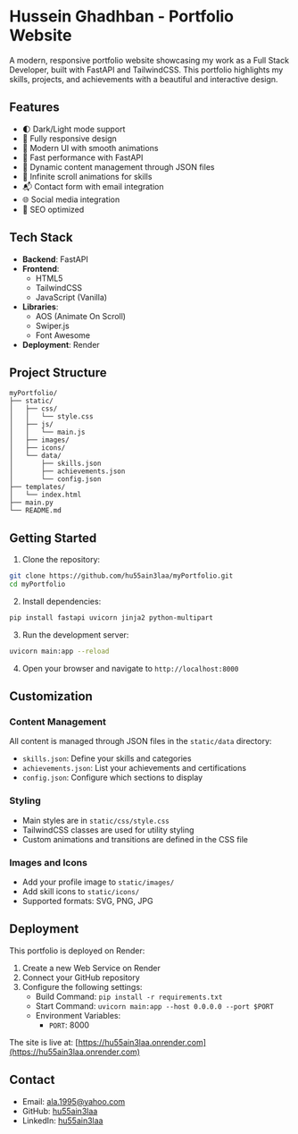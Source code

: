 # Hussein Ghadhban - Portfolio Website

A modern, responsive portfolio website showcasing my work as a Full Stack Developer, built with FastAPI and TailwindCSS. This portfolio highlights my skills, projects, and achievements with a beautiful and interactive design.

## Features

- 🌓 Dark/Light mode support
- 📱 Fully responsive design
- 🎨 Modern UI with smooth animations
- 🚀 Fast performance with FastAPI
- 📝 Dynamic content management through JSON files
- 🔄 Infinite scroll animations for skills
- 📬 Contact form with email integration
- 🌐 Social media integration
- 🎯 SEO optimized

## Tech Stack

- **Backend**: FastAPI
- **Frontend**: 
  - HTML5
  - TailwindCSS
  - JavaScript (Vanilla)
- **Libraries**:
  - AOS (Animate On Scroll)
  - Swiper.js
  - Font Awesome
- **Deployment**: Render

## Project Structure

```
myPortfolio/
├── static/
│   ├── css/
│   │   └── style.css
│   ├── js/
│   │   └── main.js
│   ├── images/
│   ├── icons/
│   └── data/
│       ├── skills.json
│       ├── achievements.json
│       └── config.json
├── templates/
│   └── index.html
├── main.py
└── README.md
```

## Getting Started

1. Clone the repository:
```bash
git clone https://github.com/hu55ain3laa/myPortfolio.git
cd myPortfolio
```

2. Install dependencies:
```bash
pip install fastapi uvicorn jinja2 python-multipart
```

3. Run the development server:
```bash
uvicorn main:app --reload
```

4. Open your browser and navigate to `http://localhost:8000`

## Customization

### Content Management

All content is managed through JSON files in the `static/data` directory:

- `skills.json`: Define your skills and categories
- `achievements.json`: List your achievements and certifications
- `config.json`: Configure which sections to display

### Styling

- Main styles are in `static/css/style.css`
- TailwindCSS classes are used for utility styling
- Custom animations and transitions are defined in the CSS file

### Images and Icons

- Add your profile image to `static/images/`
- Add skill icons to `static/icons/`
- Supported formats: SVG, PNG, JPG

## Deployment

This portfolio is deployed on Render:

1. Create a new Web Service on Render
2. Connect your GitHub repository
3. Configure the following settings:
   - Build Command: `pip install -r requirements.txt`
   - Start Command: `uvicorn main:app --host 0.0.0.0 --port $PORT`
   - Environment Variables:
     - `PORT`: 8000

The site is live at: [https://hu55ain3laa.onrender.com](https://hu55ain3laa.onrender.com)

## Contact

- Email: ala.1995@yahoo.com
- GitHub: [hu55ain3laa](https://github.com/hu55ain3laa)
- LinkedIn: [hu55ain3laa](https://linkedin.com/in/hu55ain3laa) 